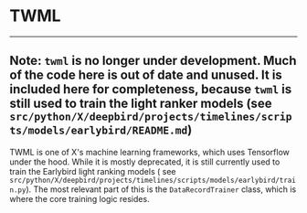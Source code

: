 # TWML

---
Note: `twml` is no longer under development. Much of the code here is out of date and unused.
It is included here for completeness, because `twml` is still used to train the light ranker models
(see `src/python/X/deepbird/projects/timelines/scripts/models/earlybird/README.md`)
---

TWML is one of X's machine learning frameworks, which uses Tensorflow under the hood. While it is mostly
deprecated,
it is still currently used to train the Earlybird light ranking models (
see `src/python/X/deepbird/projects/timelines/scripts/models/earlybird/train.py`).
The most relevant part of this is the `DataRecordTrainer` class, which is where the core training logic resides.  
